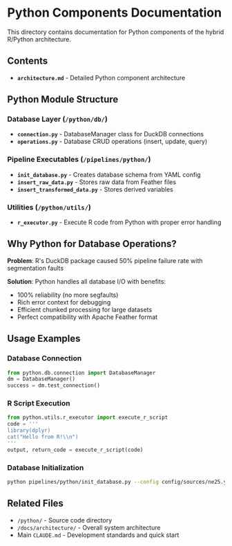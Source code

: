 # Python Components Documentation

This directory contains documentation for Python components of the hybrid R/Python architecture.

## Contents

- **`architecture.md`** - Detailed Python component architecture

## Python Module Structure

### Database Layer (`/python/db/`)
- **`connection.py`** - DatabaseManager class for DuckDB connections
- **`operations.py`** - Database CRUD operations (insert, update, query)

### Pipeline Executables (`/pipelines/python/`)
- **`init_database.py`** - Creates database schema from YAML config
- **`insert_raw_data.py`** - Stores raw data from Feather files
- **`insert_transformed_data.py`** - Stores derived variables

### Utilities (`/python/utils/`)
- **`r_executor.py`** - Execute R code from Python with proper error handling

## Why Python for Database Operations?

**Problem**: R's DuckDB package caused 50% pipeline failure rate with segmentation faults

**Solution**: Python handles all database I/O with benefits:
- 100% reliability (no more segfaults)
- Rich error context for debugging
- Efficient chunked processing for large datasets
- Perfect compatibility with Apache Feather format

## Usage Examples

### Database Connection
```python
from python.db.connection import DatabaseManager
dm = DatabaseManager()
success = dm.test_connection()
```

### R Script Execution
```python
from python.utils.r_executor import execute_r_script
code = '''
library(dplyr)
cat("Hello from R!\\n")
'''
output, return_code = execute_r_script(code)
```

### Database Initialization
```bash
python pipelines/python/init_database.py --config config/sources/ne25.yaml
```

## Related Files

- `/python/` - Source code directory
- `/docs/architecture/` - Overall system architecture
- Main `CLAUDE.md` - Development standards and quick start